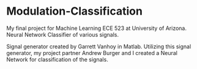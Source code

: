 # Modulation-Classification
My final project for Machine Learning ECE 523 at University of Arizona. Neural Network Classifier of various signals.

Signal generator created by Garrett Vanhoy in Matlab. Utilizing this signal generator, my project partner Andrew Burger and I
created a Neural Network for classification of the signals.
